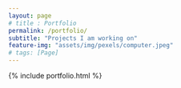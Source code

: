 ```yaml
--- 
layout: page
# title : Portfolio 
permalink: /portfolio/
subtitle: "Projects I am working on" 
feature-img: "assets/img/pexels/computer.jpeg"
# tags: [Page]
---
```


{% include portfolio.html %}

